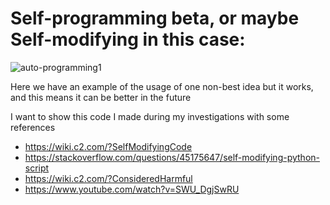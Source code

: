 # Self-programming beta, or maybe Self-modifying in this case:
![auto-programming1](https://github.com/Kuper-xx/Self-programming-beta/assets/44248472/7a6a5a90-6075-4254-aeb7-c3626df1679b)

Here we have an example of the usage of one non-best idea but it works, and this means it can be better in the future

I want to show this code I made during my investigations with some references
* https://wiki.c2.com/?SelfModifyingCode
* https://stackoverflow.com/questions/45175647/self-modifying-python-script
* https://wiki.c2.com/?ConsideredHarmful
* https://www.youtube.com/watch?v=SWU_DgjSwRU

